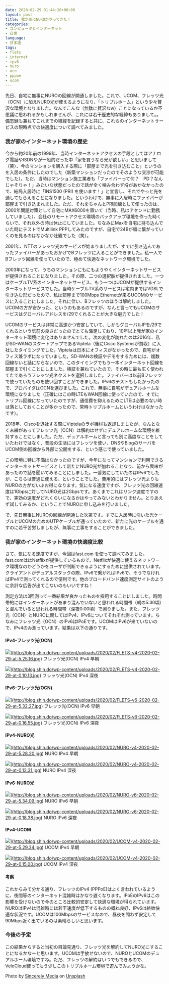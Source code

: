 ```yaml
---
date: 2020-02-29 01:44:26+00:00
layout: post
title: 我が家にNUROがやってきた！
categories:
- コンピュータとインターネット
- 日常
language:
- 日本語
tags:
- flets
- internet
- ipv6
- nuro
- ocn
- pppoe
- ucom
---
```


先日、自宅に無事にNUROの回線が開通しました。これで、UCOM、フレッツ光（OCN）に加えNURO光が使えるようになり、「トリプルホーム」という少々贅沢な環境となりました。なんでこんな（無駄に贅沢なw）ことになっているか不思議に思われるかもしれませんが、これには若干歴史的な経緯もありまして。。備忘録も兼ねてこれまでの経緯を記録すると共に、これらのインターネットサービスの現時点での快適度について調べてみました。


### 我が家のインターネット環境の歴史


今から約20年前の1999年、当時インターネットアクセスの手段としてはアナログ電話やISDNやが一般的だった中「家を買うなら光が欲しい」と思いまして（笑）、今のマンションを購入する際に「部屋まで光を引き込むこと」というのを入居の条件にしたのでした（新築マンションだったのでそのような交渉が可能でした）。ただ、当時はマンション施工業者も「ファイバーって何？　PD？なんじゃそりゃ！」みたいな状態だったので話が全く噛み合わず埒があかなかったので、結局入居時に「INS1500 (PRI) を使います！」と宣言し、それでやっと光を通してもらえることになりました。というわけで、無事に入居時にファイバーが部屋まで引き込まれました。ただ、それをちゃんとPRI回線として使ったのは、2000年問題対策として自宅にMAX6000を置いて（当時、私はアセンドに勤務していました）、会社のリモートアクセス環境のバックアップ環境を作った時くらいで、それ以外の時は休止にしていました。ちなみにMaxを自宅に持ち込んでいた時にテストでMultilink PPPしてみたのですが、自宅で24Bが順に繋がっていくのを見るのはなかなか壮観でした（笑）。

2001年、NTTのフレッツ光のサービスが始まりましたが、すでに引き込んであったファイバーがあったおかげでBフレッツに入ることができました。私一人でBフレッツ回線を使っていたので、極めて快適なネットワーク環境でした。

2003年になって、うちのマンションにもにもようやくインターネットサービスが提供されることになりました。その際、二つの選択肢が提供されました。一つはケーブルTV系のインターネットサービス、もう一つはUCOMが提供するインターネットサービスでした。当時ケーブルTV系のサービスは宅内まではVDSLで引き込む形だったので、私は部屋まで100Mbps Ethernetが来るUCOMのサービスに入ることにしました。それに伴い、Bフレッツのほうは解約しました。UCOMの方が安かった、というのもあるのですが、なんと言ってもUCOMのサービスはグローバルアドレスを/29でくれることが大きな魅力でした！

UCOMのサービスは非常に高速かつ安定していて、しかもグローバルIPを/29でくれるという気前の良さだったのでとても満足しており、10年以上我が家のインターネット環境に変化はありませんでした。次の変化が訪れたのは2016年、私がSD-WANのスタートアップであるViptela（後にCisco Systemsが買収）に入社したタイミングでした。Viptelaは日本にオフィスがなかったので、自宅がオフィス兼ラボになっていました。SD-WANの検証やデモをするためには、複数回線ないと話にならないので、このタイミングでもう一本インターネット回線を部屋まで引くことにしました。検証を兼ねていたので、その時に最も広く使われてたであろうフレッツ光ネクストを選択しました。ファイバーは以前Bフレッツで使っていたものを使い回すことができました。IPv6のテストもしたかったので、プロバイダはOCNを選びました。これで、無事に自宅がデュアルホームな環境になりました（正確にはこの時LTEもWAN回線に使っていたので、すでにトリプル回線になっていたのですが、通信費を抑えるためにLTEは必要のない時は落としておくことが多かったので、常時トリプルホームというわけはなかったです）。

2018年、Ciscoを退社する際にViptelaのラボ機材も返却しましたが、なんとなく未練があってフレッツ光（OCN）は解約はせずにデュアルホームな環境を維持することにしました。ただ、デュアルホームと言っても別に高度なことをしていたわけではなく、普段の生活にはフレッツを使い、DNSやBlogのサーバをUCOM側の回線から外部に公開をする、という感じで使っていました。

この環境に特に不満はなかったのですが、今年になってマンションで利用できるインターネットサービスとして新たにNURO光が加わることなり、前から興味があったので話を聞いてみることにしました。一番気にしていたのはIPv6でしたが、こちらは普通に使える、ということでした。費用的にはフレッツ光よりもNUROの方がだいぶお得になります。気になる速度ですが、フレッツ光の回線速度は1Gbpsに対してNURO光は2Gbpsです。あくまでこれはリンク速度ですので、実効の速度がどれくらいになるかはやってみないとわかりません。とりあえず試してみるか、ということでNUROに申し込みを行いました。

で、先日無事にNUROの回線が開通した次第です。すでに入居時に引いた光ケーブルとUCOMのためのUTPケーブルが通っていたので、新たに光のケーブルを通すのに若干苦労しましたが、無事に工事をすることができました。


### 我が家のインターネット環境の快適度比較


さて、気になる速度ですが、今回はfast.com を使って調べてみました。fast.comははNetflixが提供しているもので、Netflixが快適に使えるネットワーク環境なのかどうかをユーザが判断できるようにするために提供されています。クライアントがデュアルスタックの際、IPv6で繋がればIPv6で、そうでなければIPv4で測ってくれるので便利です。他のブロードバンド速度測定サイトのように余計な広告が出てこないのもいいですね！

測定方法は3回測って一番結果が良かったものを採用することにしました。時間帯的にはインターネットがあまり混んでいないと思われる時間帯（朝の5:30頃）と混んでいると思われる時間帯（深夜0:00頃）で測りました。また、フレッツ光（OCN）とNUROに関してはIPv4、IPv6についてそれぞれ測っています。ちなみにフレッツ光（OCN）のIPv6はIPoEです。UCOMはIPv6が来ていないので、IPv4のみ測っています。結果は以下の通りです。


#### IPv4-フレッツ光(OCN)


![](http://blog.shin.do/wp-content/uploads/2020/02/FLETS-v4-2020-02-29-at-5.25.16-150x150.jpg)](http://blog.shin.do/wp-content/uploads/2020/02/FLETS-v4-2020-02-29-at-5.25.16.jpg) フレッツ光(OCN) IPv4 早朝

![](http://blog.shin.do/wp-content/uploads/2020/02/FLETS-v4-2020-02-29-at-0.10.13-150x150.jpg)](http://blog.shin.do/wp-content/uploads/2020/02/FLETS-v4-2020-02-29-at-0.10.13.jpg) フレッツ光(OCN) IPv4 深夜


#### IPv6-フレッツ光(OCN)


![](http://blog.shin.do/wp-content/uploads/2020/02/FLETS-v6-2020-02-29-at-5.32.27-150x150.jpg)](http://blog.shin.do/wp-content/uploads/2020/02/FLETS-v6-2020-02-29-at-5.32.27.jpg) フレッツ光(OCN) IPv6 早朝

![](http://blog.shin.do/wp-content/uploads/2020/02/FLETS-v6-2020-02-29-at-0.16.55-150x150.jpg)](http://blog.shin.do/wp-content/uploads/2020/02/FLETS-v6-2020-02-29-at-0.16.55.jpg) フレッツ光(OCN) IPv6 深夜


#### IPv4-NURO光


![](http://blog.shin.do/wp-content/uploads/2020/02/NURO-v4-2020-02-29-at-5.28.20-150x150.jpg)](http://blog.shin.do/wp-content/uploads/2020/02/NURO-v4-2020-02-29-at-5.28.20.jpg) NURO IPv4 早朝

![](http://blog.shin.do/wp-content/uploads/2020/02/NURO-v4-2020-02-29-at-0.12.31-150x150.jpg)](http://blog.shin.do/wp-content/uploads/2020/02/NURO-v4-2020-02-29-at-0.12.31.jpg) NURO IPv4 深夜


#### IPv6-NURO光


![](http://blog.shin.do/wp-content/uploads/2020/02/NURO-v6-2020-02-29-at-5.34.09-150x150.jpg)](http://blog.shin.do/wp-content/uploads/2020/02/NURO-v6-2020-02-29-at-5.34.09.jpg) NURO IPv6 早朝

![](http://blog.shin.do/wp-content/uploads/2020/02/NURO-v6-2020-02-29-at-0.18.38-150x150.jpg)](http://blog.shin.do/wp-content/uploads/2020/02/NURO-v6-2020-02-29-at-0.18.38.jpg) NURO IPv6 深夜


#### IPv4-UCOM


![](http://blog.shin.do/wp-content/uploads/2020/02/UCOM-v4-2020-02-29-at-5.29.34-150x150.jpg)](http://blog.shin.do/wp-content/uploads/2020/02/UCOM-v4-2020-02-29-at-5.29.34.jpg) UCOM IPv4 早朝

![](http://blog.shin.do/wp-content/uploads/2020/02/UCOM-v4-2020-02-29-at-0.15.00-150x150.jpg)](http://blog.shin.do/wp-content/uploads/2020/02/UCOM-v4-2020-02-29-at-0.15.00.jpg) UCOM IPv4 深夜


#### 考察


これからみて分かる通り、フレッツのIPv4 (PPPoE)はよく言われているように、夜間等のインターネット混雑時はかなり遅くなります。IPoEのIPv6はこの影響を受けないので今のところ比較的安定して快適な環境が得られています。NUROはIPv4は混雑時には若干速度が低下するものの概ね良好、IPv6は終始快適な状況です。UCOMは100Mbpsのサービスなので、昼夜を問わず安定して90Mbps近く出ているのは素晴らしいと思います。


### 今後の予定


この結果からすると当初の目論見通り、フレッツ光を解約してNURO光にすることになるかなーと思います。UCOMは手放せないので、NUROとUCOMのデュアルホーム環境ですね。ただ、フレッツの解約はいつでもできるので、VeloCloud使ってもう少しこのトリプルホーム環境で遊んでみようかな。

Photo by [Sincerely Media](https://unsplash.com/@sincerelymedia?utm_source=unsplash&utm_medium=referral&utm_content=creditCopyText) on [Unsplash](https://unsplash.com/s/photos/surfing?utm_source=unsplash&utm_medium=referral&utm_content=creditCopyText)
